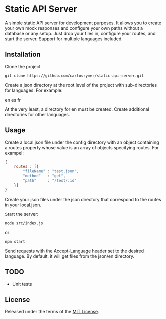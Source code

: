 # Static API Server

A simple static API server for development purposes. It allows you to create your own mock responses and configure your own paths without a database or any setup. Just drop your files in, configure your routes, and start the server. Support for multiple languages included.

## Installation

Clone the project

```
git clone https://github.com/carlosrymer/static-api-server.git
```

Create a json directory at the root level of the project with sub-directories for languages. For example:

en
es
fr

At the very least, a directory for en must be created. Create additional directories for other languages.

## Usage

Create a local.json file under the config directory with an object containing a routes property whose value is an array of objects specifying routes. For exampel:

```javascript
{
	routes : [{
		"fileName" : "test.json",
		"method"   : "get",
		"path"     : "/test/:id"
	}]
}
```

Create your json files under the json directory that correspond to the routes in your local.json.

Start the server:

```
node src/index.js
```

or

```
npm start
```

Send requests with the Accept-Language header set to the desired language. By default, it will get files from the json/en directory.

## TODO

* Unit tests

## License

Released under the terms of the [MIT License](LICENSE).